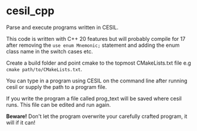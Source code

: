 # cesil_cpp
Parse and execute programs written in CESIL.

<p>This code is written with C++ 20 features but will probably compile for 17 after removing the <code>use enum Mnemonic;</code> statement and adding the enum class name in the switch cases etc.</p>
<p>Create a build folder and point cmake to the topmost CMakeLists.txt file e.g <code>cmake path/to/CMakeLists.txt</code>.</p>
<p>You can type in a program using CESIL on the command line after running cesil or supply the path to a program file.</p>
<p>If you write the program a file called prog_text will be saved where cesil runs.  This file can be edited and run again.</p>
<p><b>Beware!</b> Don't let the program overwrite your carefully crafted program, it will if it can!</p>
